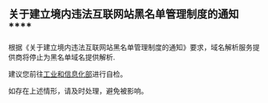 ## **关于建立境内违法互联网站黑名单管理制度的通知******

根据《关于建立境内违法互联网站黑名单管理制度的通知》要求，域名解析服务提供商将停止为黑名单域名提供解析.

建议您前往[工业和信息化部](http://www.miitbeian.gov.cn/publish/query/indexFirst.action)进行自检。

如存在上述情形，请及时处理，避免被影响。